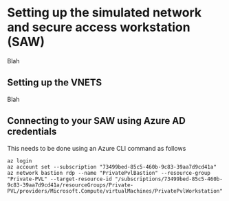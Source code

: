 # Setting up the simulated network and secure access workstation (SAW)

Blah

## Setting up the VNETS

Blah

## Connecting to your SAW using Azure AD credentials

This needs to be done using an Azure CLI command as follows

``` azurecli
az login
az account set --subscription "73499bed-85c5-460b-9c83-39aa7d9cd41a"
az network bastion rdp --name "PrivatePvlBastion" --resource-group "Private-PVL" --target-resource-id "/subscriptions/73499bed-85c5-460b-9c83-39aa7d9cd41a/resourceGroups/Private-PVL/providers/Microsoft.Compute/virtualMachines/PrivatePvlWorkstation"
```
